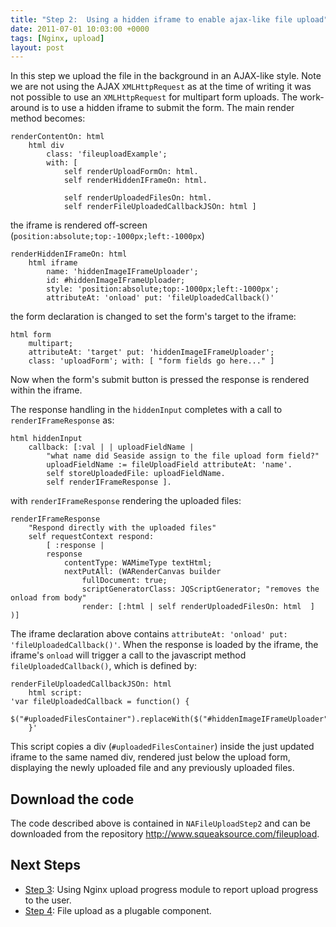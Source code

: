 ```yaml
---
title: "Step 2:  Using a hidden iframe to enable ajax-like file upload"
date: 2011-07-01 10:03:00 +0000
tags: [Nginx, upload]
layout: post
---
```


In this step we upload the file in the background in an AJAX-like style. Note we are not using the AJAX `XMLHttpRequest` as at the time of writing it was not possible to use an `XMLHttpRequest` for multipart form uploads. The work-around is to use a hidden iframe to submit the form. The main render method becomes:

```smalltalk
renderContentOn: html
	html div
		class: 'fileuploadExample';
		with: [
			self renderUploadFormOn: html.
			self renderHiddenIFrameOn: html.

			self renderUploadedFilesOn: html.
			self renderFileUploadedCallbackJSOn: html ]
```

the iframe is rendered off-screen (`position:absolute;top:-1000px;left:-1000px`)

```smalltalk
renderHiddenIFrameOn: html
	html iframe
		name: 'hiddenImageIFrameUploader';
		id: #hiddenImageIFrameUploader;
		style: 'position:absolute;top:-1000px;left:-1000px';
		attributeAt: 'onload' put: 'fileUploadedCallback()'
```

the form declaration is changed to set the form's target to the iframe:

```smalltalk
html form
    multipart;
    attributeAt: 'target' put: 'hiddenImageIFrameUploader';
    class: 'uploadForm'; with: [ "form fields go here..." ]
```

Now when the form's submit button is pressed the response is rendered within the iframe.

The response handling in the `hiddenInput` completes with a call to `renderIFrameResponse` as:
```smalltalk
html hiddenInput
    callback: [:val | | uploadFieldName |
        "what name did Seaside assign to the file upload form field?"
        uploadFieldName := fileUploadField attributeAt: 'name'.
        self storeUploadedFile: uploadFieldName.
        self renderIFrameResponse ].
```

with `renderIFrameResponse` rendering the uploaded files:

```smalltalk
renderIFrameResponse
	"Respond directly with the uploaded files"
	self requestContext respond:
		[ :response |
		response
			contentType: WAMimeType textHtml;
			nextPutAll: (WARenderCanvas builder
				fullDocument: true;
				scriptGeneratorClass: JQScriptGenerator; "removes the onload from body"				
				render: [:html | self renderUploadedFilesOn: html  ] )]
```

The iframe declaration above contains `attributeAt: 'onload' put: 'fileUploadedCallback()'`. When the response is loaded by the iframe, the iframe's `onload` will trigger a call to the javascript method `fileUploadedCallback()`, which is defined by:

```smalltalk
renderFileUploadedCallbackJSOn: html
	html script:
'var fileUploadedCallback = function() {
	$("#uploadedFilesContainer").replaceWith($("#hiddenImageIFrameUploader").contents().find("#uploadedFilesContainer"))
	}'
```

This script copies a div (`#uploadedFilesContainer`) inside the just updated iframe to the same named div, rendered just below the upload form, displaying the newly uploaded file and any previously uploaded files.

## Download the code
The code described above is contained in `NAFileUploadStep2` and can be downloaded from the repository http://www.squeaksource.com/fileupload.

## Next Steps
* [Step 3](File-upload-using-Nginx-and-Seaside-step-3): Using Nginx upload progress module to report upload progress to the user.
* [Step 4](Step-4-File-upload-as-a-plugable-component): File upload as a plugable component.
